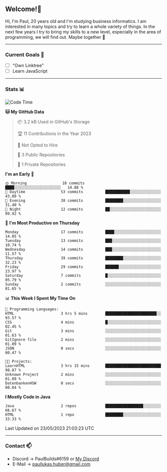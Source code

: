 ## Welcome!👋

Hi, I'm Paul, 20 years old and I'm studying business informatics. I am interested in many topics and try to learn a whole variety of things. In the next few years I try to bring my skills to a new level, especially in the area of programming, we will find out.
Maybe together 🤙

---
### Current Goals 🥅

- [ ] "Own Linktree"
- [ ] Learn JavaScript

---
### Stats 📊

<!--START_SECTION:waka-->
![Code Time](http://img.shields.io/badge/Code%20Time-68%20hrs%2038%20mins-blue)

**🐱 My GitHub Data** 

> 📦 3.2 kB Used in GitHub's Storage 
 > 
> 🏆 11 Contributions in the Year 2023
 > 
> 🚫 Not Opted to Hire
 > 
> 📜 3 Public Repositories 
 > 
> 🔑 1 Private Repositories 
 > 
**I'm an Early 🐤** 

```text
🌞 Morning                18 commits          ████░░░░░░░░░░░░░░░░░░░░░   14.88 % 
🌆 Daytime                53 commits          ███████████░░░░░░░░░░░░░░   43.80 % 
🌃 Evening                38 commits          ████████░░░░░░░░░░░░░░░░░   31.40 % 
🌙 Night                  12 commits          ██░░░░░░░░░░░░░░░░░░░░░░░   09.92 % 
```
📅 **I'm Most Productive on Thursday** 

```text
Monday                   17 commits          ████░░░░░░░░░░░░░░░░░░░░░   14.05 % 
Tuesday                  13 commits          ███░░░░░░░░░░░░░░░░░░░░░░   10.74 % 
Wednesday                14 commits          ███░░░░░░░░░░░░░░░░░░░░░░   11.57 % 
Thursday                 39 commits          ████████░░░░░░░░░░░░░░░░░   32.23 % 
Friday                   29 commits          ██████░░░░░░░░░░░░░░░░░░░   23.97 % 
Saturday                 7 commits           █░░░░░░░░░░░░░░░░░░░░░░░░   05.79 % 
Sunday                   2 commits           ░░░░░░░░░░░░░░░░░░░░░░░░░   01.65 % 
```


📊 **This Week I Spent My Time On** 

```text
💬 Programming Languages: 
HTML                     3 hrs 5 mins        ███████████████████████░░   93.57 % 
CSS                      4 mins              █░░░░░░░░░░░░░░░░░░░░░░░░   02.45 % 
Git                      3 mins              ░░░░░░░░░░░░░░░░░░░░░░░░░   01.63 % 
GitIgnore file           2 mins              ░░░░░░░░░░░░░░░░░░░░░░░░░   01.09 % 
JSON                     0 secs              ░░░░░░░░░░░░░░░░░░░░░░░░░   00.47 % 

🐱‍💻 Projects: 
LearnHTML                3 hrs 15 mins       █████████████████████████   98.87 % 
Unknown Project          2 mins              ░░░░░░░░░░░░░░░░░░░░░░░░░   01.09 % 
DatenbankenHSW           0 secs              ░░░░░░░░░░░░░░░░░░░░░░░░░   00.04 % 
```

**I Mostly Code in Java** 

```text
Java                     2 repos             █████████████████░░░░░░░░   66.67 % 
HTML                     1 repo              ████████░░░░░░░░░░░░░░░░░   33.33 % 
```




 Last Updated on 23/05/2023 21:03:23 UTC
<!--END_SECTION:waka-->

---
### Contact 📫

* Discord -> PaulBuilds#6159 or [My Discord](https://discord.gg/7kq6UnB)
* E-Mail -> paullukas.huber@gmail.com
